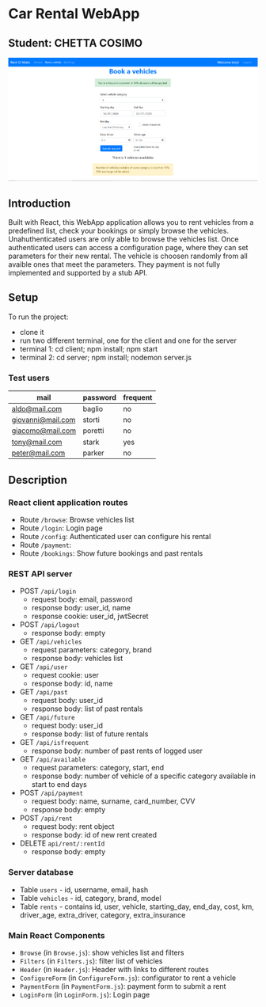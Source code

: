 # Car Rental WebApp
## Student: CHETTA COSIMO 


![Screenshot](./img/configurator.PNG)

## Introduction

Built with React, this WebApp application allows you to rent vehicles
from a predefined list, check your bookings or simply browse the vehicles.
Unahuthenticated users are only able to browse the vehicles list. 
Once authenticated users can access a configuration page, where they
can set parameters for their new rental. The vehicle is choosen randomly
from all avaible ones that meet the parameters.
They payment is not fully implemented and supported by a stub API.


## Setup
To run the project:

- clone it
- run two different terminal, one for the client and one for the server
- terminal 1: cd client; npm install; npm start
- terminal 2: cd server; npm install; nodemon server.js


### Test users

| mail | password | frequent |
| ----------------- | ------- | --- |
| aldo@mail.com     | baglio  | no  |
| giovanni@mail.com | storti  | no  |
| giacomo@mail.com  | poretti | no  |
| tony@mail.com     | stark   | yes |
| peter@mail.com    | parker  | no  |

## Description

### React client application routes

- Route `/browse`: Browse vehicles list
- Route `/login`: Login page
- Route `/config`: Authenticated user can configure his rental
- Route `/payment`: 
- Route `/bookings`: Show future bookings and past rentals

### REST API server

- POST `/api/login`
  - request body: email, password
  - response body: user_id, name
  - response cookie: user_id, jwtSecret
- POST `/api/logout`
  - response body: empty
- GET `/api/vehicles`
  - request parameters: category, brand
  - response body: vehicles list
- GET `/api/user`
  - request cookie: user
  - response body: id, name
- GET `/api/past`
  - request body: user_id
  - response body: list of past rentals
- GET `/api/future`
  - request body: user_id
  - response body: list of future rentals
- GET `/api/isfrequent`
  - response body: number of past rents of logged user
- GET `/api/available`
  - request parameters: category, start, end
  - response body: number of vehicle of a specific category available in start to end days
- POST `/api/payment`
  - request body: name, surname, card_number, CVV
  - response body: empty
- POST `/api/rent`
  - request body: rent object
  - response body: id of new rent created
- DELETE `api/rent/:rentId`
  - response body: empty


### Server database

- Table `users` - id, username, email, hash
- Table `vehicles` - id, category, brand, model
- Table `rents` - contains id, user, vehicle, starting_day, end_day, cost, km, driver_age, extra_driver, category, extra_insurance

### Main React Components

- `Browse` (in `Browse.js`): show vehicles list and filters
- `Filters` (in `Filters.js`): filter list of vehicles
- `Header` (in `Header.js`): Header with links to different routes
- `ConfigureForm` (in `ConfigureForm.js`): configurator to rent a vehicle
- `PaymentForm` (in `PaymentForm.js`): payment form to submit a rent
- `LoginForm` (in `LoginForm.js`): Login page



